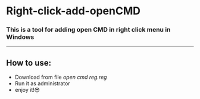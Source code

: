# Right-click-add-openCMD
### This is a tool for adding open CMD in right click menu in Windows
--------
## How to use:
* Download from file *open cmd reg.reg* 
* Run it as administrator
* enjoy it!:sunglasses:
